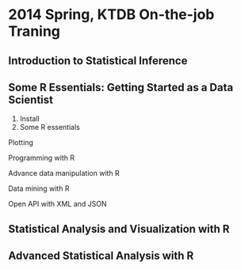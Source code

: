 2014 Spring, KTDB On-the-job Traning
=====================================
## Introduction to Statistical Inference

## Some R Essentials: Getting Started as a Data Scientist

1. Install 
2. Some R essentials

Plotting

Programming with R

Advance data manipulation with R

Data mining with R

Open API with XML and JSON


## Statistical Analysis and Visualization with R

## Advanced Statistical Analysis with R
